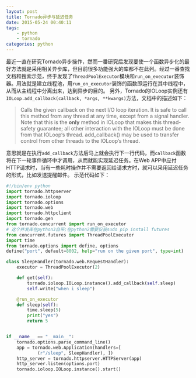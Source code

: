 ```yaml
---
layout: post
title: Tornado异步与延迟任务
date: 2015-05-24 00:40:11
tags: 
    - python
    - tornado
categories: python
---
```

最近一直在研究Tornado异步操作，然而一番研究后发现要使一个函数异步化的最好方法就是采用相关异步库，但目前很多功能强大的库都不在此列。经过一番查找文档和搜索示范，终于发现了`ThreadPoolExecutor`模块和`run_on_executor`装饰器。用法就是建立线程池，用`run_on_executor`装饰的函数即运行在其中线程中，从而从主线程中分离出来，达到异步的目的。
另外，Tornado的IOLoop实例还有`IOLoop.add_callback(callback, *args, **kwargs)`方法，文档中的描述如下：
> Calls the given callback on the next I/O loop iteration.
It is safe to call this method from any thread at any time, except from a signal handler. Note that this is the **only** method in IOLoop that makes this thread-safety guarantee; all other interaction with the IOLoop must be done from that IOLoop‘s thread. add_callback() may be used to transfer control from other threads to the IOLoop‘s thread.

意思就是在执行`add_callback`方法后马上就会执行下一行代码，而`callback`函数将在下一轮事件循环中才调用，从而就能实现延迟任务。在Web APP中应付HTTP请求时，当有一些耗时操作并不需要返回给请求方时，就可以采用延迟任务的形式，比如发送提醒邮件。
示范代码如下：
```python
#!/bin/env python
import tornado.httpserver
import tornado.ioloop
import tornado.options
import tornado.web
import tornado.httpclient
import tornado.gen
from tornado.concurrent import run_on_executor
# 这个并发库在python3自带;在python2需要安装sudo pip install futures
from concurrent.futures import ThreadPoolExecutor
import time
from tornado.options import define, options
define("port", default=8002, help="run on the given port", type=int)

class SleepHandler(tornado.web.RequestHandler):
    executor = ThreadPoolExecutor(2)

    def get(self):
        tornado.ioloop.IOLoop.instance().add_callback(self.sleep)       # 这样将在下一轮事件循环执行self.sleep
        self.write("when i sleep")

    @run_on_executor
    def sleep(self):
        time.sleep(5)
        print("yes")
        return 5


if __name__ == "__main__":
    tornado.options.parse_command_line()
    app = tornado.web.Application(handlers=[
            (r"/sleep", SleepHandler), ])
    http_server = tornado.httpserver.HTTPServer(app)
    http_server.listen(options.port)
    tornado.ioloop.IOLoop.instance().start()
```
